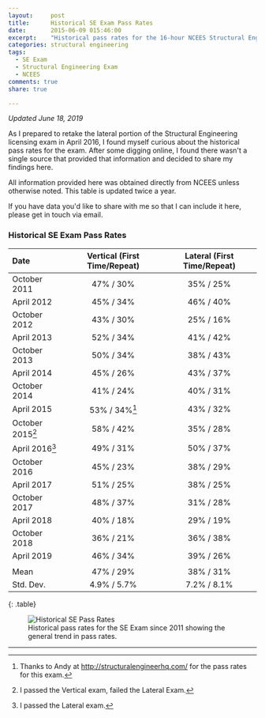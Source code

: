 ```yaml
---
layout:     post
title:      Historical SE Exam Pass Rates
date:       2015-06-09 015:46:00
excerpt:    "Historical pass rates for the 16-hour NCEES Structural Engineering (SE) licensing exam."
categories: structural engineering
tags:
  - SE Exam
  - Structural Engineering Exam
  - NCEES
comments: true
share: true

---
```


_Updated June 18, 2019_

As I prepared to retake the lateral portion of the Structural Engineering licensing exam in April 2016, I found myself curious about the historical pass rates for the exam. After some digging online, I found there wasn't a single source that provided that information and decided to share my findings here.

All information provided here was obtained directly from NCEES unless otherwise noted. This table is updated twice a year.

If you have data you'd like to share with me so that I can include it here, please get in touch via email.

### Historical SE Exam Pass Rates

| Date | Vertical (First Time/Repeat) | Lateral (First Time/Repeat) |
|:--------|:-------:|:--------:|
| October 2011   | 47% / 30%   | 35% / 25%  |
| April 2012   | 45% / 34%   | 46% / 40%   |
| October 2012   | 43% / 30% | 25% / 16%   |  
| April 2013   |  52% / 34%   | 41% / 42%   |
| October 2013   | 50% / 34% | 38% / 43%   |  
| April 2014   |  45% / 26%   | 43% / 37%   |
| October 2014   | 41% / 24% | 40% / 31%   |  
| April 2015   |  53% / 34%[^1]   | 43% / 32%   |
| October 2015[^2]   | 58% / 42% | 35% / 28%   |  
| April 2016[^3]   |  49% / 31%  | 50% / 37%   |
| October 2016   | 45% / 23% | 38% / 29%   |  
| April 2017   |  51% / 25%   | 38% / 25%   |
| October 2017   | 48% / 37% | 31% / 28%   |  
| April 2018   |  40% / 18%   | 29% / 19%   |
| October 2018   |  36% / 21%   | 36% / 38%   |
| April 2019   |    46% / 34%   | 39% / 26%  |
|              |             |             |
| Mean         | 47% / 29%   | 38% / 31%   |
| Std. Dev.    | 4.9% / 5.7% | 7.2% / 8.1% |
{: .table}

<figure>
  <img src="{{ site.url }}/images/SEPass.PNG" alt="Historical SE Pass Rates">
	<figcaption>Historical pass rates for the SE Exam since 2011 showing the general trend in pass rates.</figcaption>
</figure>


---
[^1]: Thanks to Andy at http://structuralengineerhq.com/ for the pass rates for this exam.
[^2]: I passed the Vertical exam, failed the Lateral Exam.
[^3]: I passed the Lateral exam.

